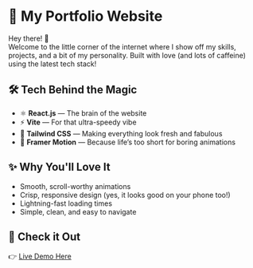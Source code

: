 # 🎉 My Portfolio Website

Hey there! 👋  
Welcome to the little corner of the internet where I show off my skills, projects, and a bit of my personality. Built with love (and lots of caffeine) using the latest tech stack!

## 🛠 Tech Behind the Magic
- ⚛️ **React.js** — The brain of the website
- ⚡ **Vite** — For that ultra-speedy vibe
- 🎨 **Tailwind CSS** — Making everything look fresh and fabulous
- 🎥 **Framer Motion** — Because life’s too short for boring animations

## ✨ Why You'll Love It
- Smooth, scroll-worthy animations
- Crisp, responsive design (yes, it looks good on your phone too!)
- Lightning-fast loading times
- Simple, clean, and easy to navigate

## 🚀 Check it Out
👉 [Live Demo Here](https://utkarsh-saxena-portfolio.vercel.app)
